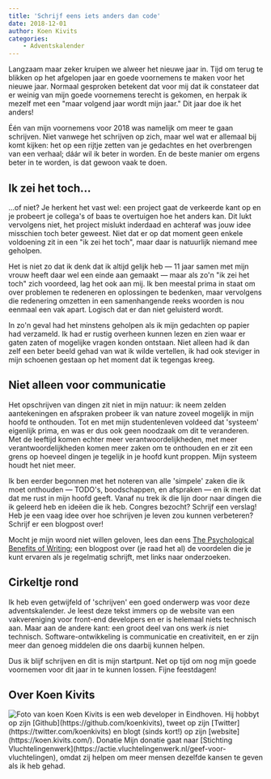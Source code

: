 ```yaml
---
title: 'Schrijf eens iets anders dan code'
date: 2018-12-01
author: Koen Kivits
categories:
    - Adventskalender
---
```


Langzaam maar zeker kruipen we alweer het nieuwe jaar in. Tijd om terug te blikken op het afgelopen jaar en goede voornemens te maken voor het nieuwe jaar. Normaal gesproken betekent dat voor mij dat ik constateer dat er weinig van mijn goede voornemens terecht is gekomen, en herpak ik mezelf met een "maar volgend jaar wordt mijn jaar." Dit jaar doe ik het anders!

Één van mijn voornemens voor 2018 was namelijk om meer te gaan schrijven. Niet vanwege het schrijven op zich, maar wel wat er allemaal bij komt kijken: het op een rijtje zetten van je gedachtes en het overbrengen van een verhaal; dáár wil ik beter in worden. En de beste manier om ergens beter in te worden, is dat gewoon vaak te doen.

## Ik zei het toch...

...of niet? Je herkent het vast wel: een project gaat de verkeerde kant op en je probeert je collega's of baas te overtuigen hoe het anders kan. Dit lukt vervolgens niet, het project mislukt inderdaad en achteraf was jouw idee misschien toch beter geweest. Niet dat er op dat moment geen enkele voldoening zit in een "ik zei het toch", maar daar is natuurlijk niemand mee geholpen.

Het is niet zo dat ik denk dat ik altijd gelijk heb — 11 jaar samen met mijn vrouw heeft daar wel een einde aan gemaakt — maar als zo'n "ik zei het toch" zich voordeed, lag het ook aan mij. Ik ben meestal prima in staat om over problemen te redeneren en oplossingen te bedenken, maar vervolgens die redenering omzetten in een samenhangende reeks woorden is nou eenmaal een vak apart. Logisch dat er dan niet geluisterd wordt.

In zo'n geval had het minstens geholpen als ik mijn gedachten op papier had verzameld. Ik had er rustig overheen kunnen lezen en zien waar er gaten zaten of mogelijke vragen konden ontstaan. Niet alleen had ik dan zelf een beter beeld gehad van wat ik wilde vertellen, ik had ook steviger in mijn schoenen gestaan op het moment dat ik tegengas kreeg.

## Niet alleen voor communicatie

Het opschrijven van dingen zit niet in mijn natuur: ik neem zelden aantekeningen en afspraken probeer ik van nature zoveel mogelijk in mijn hoofd te onthouden. Tot en met mijn studentenleven voldeed dat 'systeem' eigenlijk prima, en was er dus ook geen noodzaak om dit te veranderen. Met de leeftijd komen echter meer verantwoordelijkheden, met meer verantwoordelijkheden komen meer zaken om te onthouden en er zit een grens op hoeveel dingen je tegelijk in je hoofd kunt proppen. Mijn systeem houdt het niet meer.

Ik ben eerder begonnen met het noteren van alle 'simpele' zaken die ik moet onthouden — TODO's, boodschappen, en afspraken — en ik merk dat dat me rust in mijn hoofd geeft. Vanaf nu trek ik die lijn door naar dingen die ik geleerd heb en ideëen die ik heb. Congres bezocht? Schrijf een verslag! Heb je een vaag idee over hoe schrijven je leven zou kunnen verbeteren? Schrijf er een blogpost over!

Mocht je mijn woord niet willen geloven, lees dan eens [The Psychological Benefits of Writing](https://www.helpscout.net/blog/benefits-of-writing/); een blogpost over (je raad het al) de voordelen die je kunt ervaren als je regelmatig schrijft, met links naar onderzoeken.

## Cirkeltje rond

Ik heb even getwijfeld of 'schrijven' een goed onderwerp was voor deze adventskalender. Je leest deze tekst immers op de website van een vakvereniging voor front-end developers en er is helemaal niets technisch aan. Maar aan de andere kant: een groot deel van ons werk _is_ niet technisch. Software-ontwikkeling is communicatie en creativiteit, en er zijn meer dan genoeg middelen die ons daarbij kunnen helpen.

Dus ik blijf schrijven en dit is mijn startpunt. Net op tijd om nog mijn goede voornemen voor dit jaar in te kunnen lossen. Fijne feestdagen!

## Over Koen Kivits

<img src="/_img/adventskalender/koen.jpeg" alt="Foto van koen" class="floating-portrait">
Koen Kivits is een web developer in Eindhoven. Hij hobbyt op zijn [Github](https://github.com/koenkivits), tweet op zijn [Twitter](https://twitter.com/koenkivits) en blogt (sinds kort!) op zijn [website](https://koen.kivits.com/).
Donatie
Mijn donatie gaat naar [Stichting Vluchtelingenwerk](https://actie.vluchtelingenwerk.nl/geef-voor-vluchtelingen), omdat zij helpen om meer mensen dezelfde kansen te geven als ik heb gehad.
